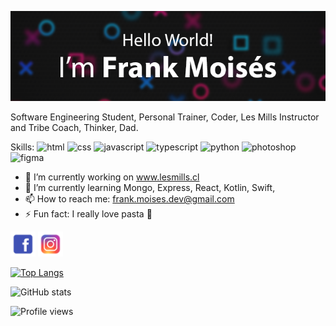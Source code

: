 ![](https://github.com/Frankmoises7/FrankMoises/blob/master/banner%20copia.png?raw=true)

Software Engineering Student, Personal Trainer, Coder, Les Mills Instructor and Tribe Coach, Thinker, Dad.

Skills: <img src='https://github.com/Frankmoises7/Frankmoises7/blob/master/logos/html-5--v1.png?raw=true' alt='html' height='30'>  <img src='https://github.com/Frankmoises7/Frankmoises7/blob/master/logos/css3.png?raw=true' alt='css' height='30'>  <img src='https://github.com/Frankmoises7/Frankmoises7/blob/master/logos/javascript--v1.png?raw=true' alt='javascript' height='30'>  <img src='https://github.com/Frankmoises7/Frankmoises7/blob/master/logos/typescript.png?raw=true' alt='typescript' height='30'>  <img src='https://github.com/Frankmoises7/Frankmoises7/blob/master/logos/python--v1.png?raw=true' alt='python' height='30'>  <img src='https://github.com/Frankmoises7/Frankmoises7/blob/master/logos/adobe-photoshop--v1.png?raw=true' alt='photoshop' height='30'>  <img src='https://github.com/Frankmoises7/Frankmoises7/blob/master/logos/figma--v1.png?raw=true' alt='figma' height='30'>

- 🔭 I’m currently working on www.lesmills.cl 
- 🌱 I’m currently learning Mongo, Express, React, Kotlin, Swift, 
- 📫 How to reach me: frank.moises.dev@gmail.com 
- ⚡ Fun fact: I really love pasta 🍝 


[<img src='https://github.com/Frankmoises7/FrankMoises/blob/master/logos/facebook.png?raw=true' alt='facebook' height='40'>](https://www.facebook.com/https://www.facebook.com/Fraaaaaaaaank.xd/)  [<img src='https://github.com/Frankmoises7/FrankMoises/blob/master/logos/instagram-new.png?raw=true' alt='instagram' height='40'>](https://www.instagram.com/www.instagram.com/frankmoises.cl/)  

[![Top Langs](https://github-readme-stats.vercel.app/api/top-langs/?username=frankmoises7)](https://github.com/anuraghazra/github-readme-stats)

![GitHub stats](https://github-readme-stats.vercel.app/api?username=frankmoises7&show_icons=true)  

![Profile views](https://gpvc.arturio.dev/frankmoises7)  
